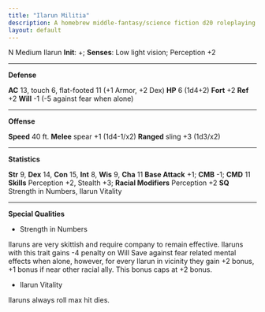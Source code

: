 ```yaml
---
title: "Ilarun Militia"
description: A homebrew middle-fantasy/science fiction d20 roleplaying game system based on Pathfinder
layout: default
---
```


N Medium Ilarun
**Init**: +; **Senses**: Low light vision; Perception +2

---
**Defense**

**AC** 13, touch 6, flat-footed 11 (+1 Armor, +2 Dex)
**HP** 6 (1d4+2)
**Fort** +2 **Ref** +2 **Will** -1 (-5 against fear when alone)

---
**Offense**

**Speed** 40 ft.
**Melee** spear +1 (1d4-1/x2)
**Ranged** sling +3 (1d3/x2)

---
**Statistics**

**Str** 9, **Dex** 14, **Con** 15, **Int** 8, **Wis** 9, **Cha** 11
**Base Attack** +1; **CMB** -1; **CMD** 11
**Skills** Perception +2, Stealth +3; **Racial Modifiers** Perception +2
**SQ** Strength in Numbers, Ilarun Vitality

---
**Special Qualities**

+ Strength in Numbers

 Ilaruns are very skittish and require company to remain effective. Ilaruns with this trait gains -4 penalty on Will Save against fear related mental effects when alone, however, for every Ilarun in vicinity they gain +2 bonus, +1 bonus if near other racial ally. This bonus caps at +2 bonus. 

+ Ilarun Vitality

 Ilaruns always roll max hit dies.
